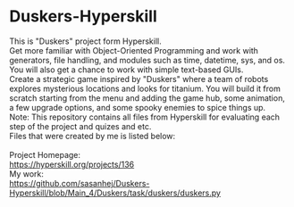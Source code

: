 # Duskers-Hyperskill
This is "Duskers" project form Hyperskill.<br>
Get more familiar with Object-Oriented Programming and work with generators, file handling, and modules such as time, datetime, sys, and os. You will also get a chance to work with simple text-based GUIs.<br>
Create a strategic game inspired by "Duskers" where a team of robots explores mysterious locations and looks for titanium. You will build it from scratch starting from the menu and adding the game hub, some animation, a few upgrade options, and some spooky enemies to spice things up.<br>
Note: This repository contains all files from Hyperskill for evaluating each step of the project and quizes and etc.<br>
Files that were created by me is listed below:<br>
<br>
Project Homepage:<br>
https://hyperskill.org/projects/136<br>
My work:<br>
https://github.com/sasanhej/Duskers-Hyperskill/blob/Main_4/Duskers/task/duskers/duskers.py

